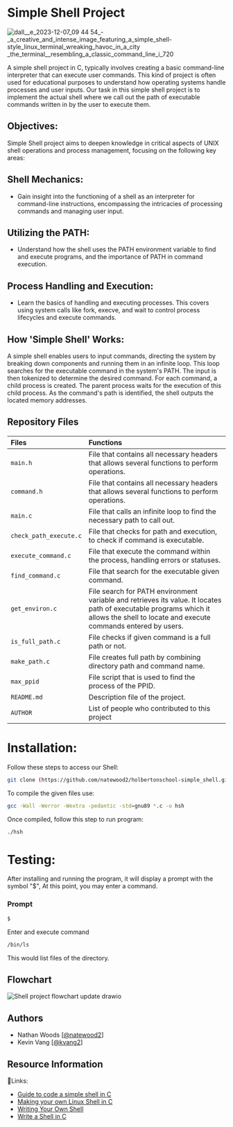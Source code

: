 # Simple Shell Project
![dall__e_2023-12-07_09 44 54_-_a_creative_and_intense_image_featuring_a_simple_shell-style_linux_terminal_wreaking_havoc_in_a_city _the_terminal__resembling_a_classic_command_line_i_720](https://github.com/natewood2/holbertonschool-simple_shell/assets/144153433/f4803a87-d3fa-4d98-9043-091301a48a52)

A simple shell project in C, typically involves creating a basic command-line interpreter that can execute user commands. This kind of project is often used for educational purposes to understand how operating systems handle processes and user inputs. Our task in this simple shell project is to implement the actual shell where we call out the path of executable commands written in by the user to execute them.

## Objectives:
Simple Shell project aims to deepen knowledge in critical aspects of UNIX shell operations and process management, focusing on the following key areas:

## Shell Mechanics:
- Gain insight into the functioning of a shell as an interpreter for command-line instructions, encompassing the intricacies of processing commands and managing user input.

## Utilizing the PATH:
- Understand how the shell uses the PATH environment variable to find and execute programs, and the importance of PATH in command execution.

## Process Handling and Execution:
- Learn the basics of handling and executing processes. This covers using system calls like fork, execve, and wait to control process lifecycles and execute commands.


## How 'Simple Shell' Works:

A simple shell enables users to input commands, directing the system by breaking down components and running them in an infinite loop. This loop searches for the executable command in the system's PATH. The input is then tokenized to determine the desired command. For each command, a child process is created. The parent process waits for the execution of this child process. As the command's path is identified, the shell outputs the located memory addresses.

## Repository Files

####
| Files  | Functions |
| :-----   | :--------- |
| `main.h` | File that contains all necessary headers that allows several functions to perform operations.
| `command.h` | File that contains all necessary headers that allows several functions to perform operations. |
| `main.c` |  File that calls an infinite loop to find the necessary path to call out.   |
| `check_path_execute.c` | File that checks for path and execution, to check if command is executable.  |
| `execute_command.c` | File that execute the command within the process, handling errors or statuses. |
| `find_command.c` |  File that search for the executable given command. |
| `get_environ.c` | File search for PATH environment variable and retrieves its value. It locates path of executable programs which it allows the shell to locate and execute commands entered by users. |
| `is_full_path.c` | File checks if given command is a full path or not. |
| `make_path.c` | File creates full path by combining directory path and command name. |
| `max_ppid`   |   File script that is used to find the process of the PPID.      |
| `README.md`  |   Description file of the project.       |
| `AUTHOR` | List of people who contributed to this project |


# Installation:
Follow these steps to access our Shell:
```bash
git clone (https://github.com/natewood2/holbertonschool-simple_shell.git)
```
To compile the given files use:
```bash
gcc -Wall -Werror -Wextra -pedantic -std=gnu89 *.c -o hsh
```
Once compiled, follow this step to run program:
```bash
./hsh
```
# Testing:
After installing and running the program, it will display a prompt with the symbol "$", At this point, you may enter a command.

### Prompt
```bash
$
```

Enter and execute command
```bash
/bin/ls
```

This would list files of the directory.

## Flowchart

![Shell project flowchart update drawio](https://github.com/natewood2/holbertonschool-simple_shell/assets/144153433/ca0ae0cf-9605-4462-9545-506e1d2419d0)


## Authors

- Nathan Woods [[@natewood2](https://www.github.com/natewood2)]
- Kevin Vang [[@kvang2](https://www.github.com/kvang2)]


## Resource Information

🔗Links:
 - [Guide to code a simple shell in C](https://medium.com/@winfrednginakilonzo/guide-to-code-a-simple-shell-in-c-bd4a3a4c41cd)
 - [Making your own Linux Shell in C](https://www.geeksforgeeks.org/making-linux-shell-c/)
  - [Writing Your Own Shell](https://www.cs.purdue.edu/homes/grr/SystemsProgrammingBook/Book/Chapter5-WritingYourOwnShell.pdf)
- [Write a Shell in C](https://brennan.io/2015/01/16/write-a-shell-in-c/)
